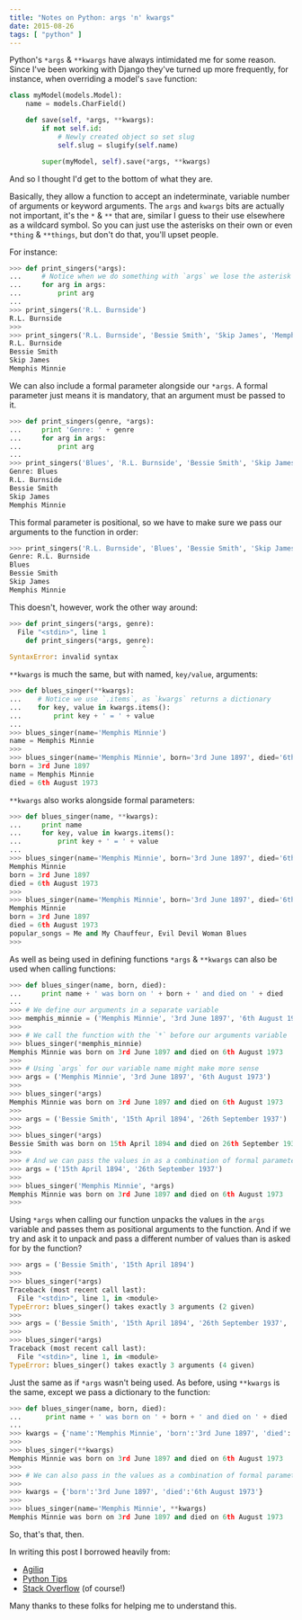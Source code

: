 ```yaml
---
title: "Notes on Python: args 'n' kwargs"
date: 2015-08-26
tags: [ "python" ]
---
```


Python's `*args` & `**kwargs` have always intimidated me for some reason.  Since
I've been working with Django they've turned up more frequently, for instance,
when overriding a model's `save` function:

```python
class myModel(models.Model):
    name = models.CharField()

    def save(self, *args, **kwargs):
        if not self.id:
            # Newly created object so set slug
            self.slug = slugify(self.name)

        super(myModel, self).save(*args, **kwargs)
```

And so I thought I'd get to the bottom of what they are.

Basically, they allow a function to accept an indeterminate, variable number of
arguments or keyword arguments.  The `args` and `kwargs` bits are actually not
important, it's the `*` & `**` that are, similar I guess to their use elsewhere
as a wildcard symbol.  So you can just use the asterisks on their own or even
`*thing` & `**things`, but don't do that, you'll upset people.

For instance:

```python
>>> def print_singers(*args):
...     # Notice when we do something with `args` we lose the asterisk
...     for arg in args:
...         print arg
...
>>> print_singers('R.L. Burnside')
R.L. Burnside
>>>
>>> print_singers('R.L. Burnside', 'Bessie Smith', 'Skip James', 'Memphis Minnie')
R.L. Burnside
Bessie Smith
Skip James
Memphis Minnie
```

We can also include a formal parameter alongside our `*args`.  A formal
parameter just means it is mandatory, that an argument must be passed to it.

```python
>>> def print_singers(genre, *args):
...     print 'Genre: ' + genre
...     for arg in args:
...         print arg
...
>>> print_singers('Blues', 'R.L. Burnside', 'Bessie Smith', 'Skip James', 'Memphis Minnie')
Genre: Blues
R.L. Burnside
Bessie Smith
Skip James
Memphis Minnie
```

This formal parameter is positional, so we have to make sure we pass our
arguments to the function in order:

```python
>>> print_singers('R.L. Burnside', 'Blues', 'Bessie Smith', 'Skip James', 'Memphis Minnie')
Genre: R.L. Burnside
Blues
Bessie Smith
Skip James
Memphis Minnie
```

This doesn't, however, work the other way around:

```python
>>> def print_singers(*args, genre):
  File "<stdin>", line 1
    def print_singers(*args, genre):
                                 ^
SyntaxError: invalid syntax
```

`**kwargs` is much the same, but with named, `key/value`, arguments:

```python
>>> def blues_singer(**kwargs):
...    # Notice we use `.items`, as `kwargs` returns a dictionary
...    for key, value in kwargs.items():
...        print key + ' = ' + value
...
>>> blues_singer(name='Memphis Minnie')
name = Memphis Minnie
>>>
>>> blues_singer(name='Memphis Minnie', born='3rd June 1897', died='6th August 1973')
born = 3rd June 1897
name = Memphis Minnie
died = 6th August 1973
```

`**kwargs` also works alongside formal parameters:

```python
>>> def blues_singer(name, **kwargs):
...     print name
...     for key, value in kwargs.items():
...         print key + ' = ' + value
...
>>> blues_singer(name='Memphis Minnie', born='3rd June 1897', died='6th August 1973')
Memphis Minnie
born = 3rd June 1897
died = 6th August 1973
>>>
>>> blues_singer(name='Memphis Minnie', born='3rd June 1897', died='6th August 1973', popular_songs='Me and My Chauffeur, Evil Devil Woman Blues')
Memphis Minnie
born = 3rd June 1897
died = 6th August 1973
popular_songs = Me and My Chauffeur, Evil Devil Woman Blues
>>>
```

As well as being used in defining functions `*args` & `**kwargs` can also be
used when calling functions:

```python
>>> def blues_singer(name, born, died):
...     print name + ' was born on ' + born + ' and died on ' + died
...
>>> # We define our arguments in a separate variable
>>> memphis_minnie = ('Memphis Minnie', '3rd June 1897', '6th August 1973')
>>>
>>> # We call the function with the `*` before our arguments variable
>>> blues_singer(*memphis_minnie)
Memphis Minnie was born on 3rd June 1897 and died on 6th August 1973
>>>
>>> # Using `args` for our variable name might make more sense
>>> args = ('Memphis Minnie', '3rd June 1897', '6th August 1973')
>>>
>>> blues_singer(*args)
Memphis Minnie was born on 3rd June 1897 and died on 6th August 1973
>>>
>>> args = ('Bessie Smith', '15th April 1894', '26th September 1937')
>>>
>>> blues_singer(*args)
Bessie Smith was born on 15th April 1894 and died on 26th September 1937
>>>
>>> # And we can pass the values in as a combination of formal parameters and a list of `args`
>>> args = ('15th April 1894', '26th September 1937')
>>>
>>> blues_singer('Memphis Minnie', *args)
Memphis Minnie was born on 3rd June 1897 and died on 6th August 1973
>>>
```

Using `*args` when calling our function unpacks the values in the `args`
variable and passes them as positional arguments to the function.  And if we try
and ask it to unpack and pass a different number of values than is asked for by
the function?

```python
>>> args = ('Bessie Smith', '15th April 1894')
>>>
>>> blues_singer(*args)
Traceback (most recent call last):
  File "<stdin>", line 1, in <module>
TypeError: blues_singer() takes exactly 3 arguments (2 given)
>>>
>>> args = ('Bessie Smith', '15th April 1894', '26th September 1937', 'Gimme a Pigfoot and a Bottle of Beer')
>>>
>>> blues_singer(*args)
Traceback (most recent call last):
  File "<stdin>", line 1, in <module>
TypeError: blues_singer() takes exactly 3 arguments (4 given)
```

Just the same as if `*args` wasn't being used.
As before, using `**kwargs` is the same, except we pass a dictionary to the
function:

```python
>>> def blues_singer(name, born, died):
...      print name + ' was born on ' + born + ' and died on ' + died
...
>>> kwargs = {'name':'Memphis Minnie', 'born':'3rd June 1897', 'died':'6th August 1973'}
>>>
>>> blues_singer(**kwargs)
Memphis Minnie was born on 3rd June 1897 and died on 6th August 1973
>>>
>>> # We can also pass in the values as a combination of formal parameters and a `kwargs` dictionary
>>>
>>> kwargs = {'born':'3rd June 1897', 'died':'6th August 1973'}
>>>
>>> blues_singer(name='Memphis Minnie', **kwargs)
Memphis Minnie was born on 3rd June 1897 and died on 6th August 1973
```

So, that's that, then.

In writing this post I borrowed heavily from:

- [Agiliq](http://agiliq.com/blog/2012/06/understanding-args-and-kwargs/)
- [Python Tips](http://book.pythontips.com/en/latest/args_and_kwargs.html)
- [Stack Overflow](https://stackoverflow.com/questions/3394835/args-and-kwargs) (of course!)

Many thanks to these folks for helping me to understand this.
